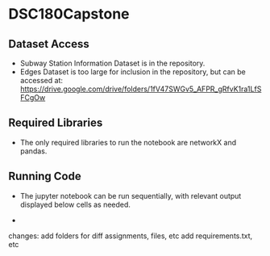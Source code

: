 # DSC180Capstone

## Dataset Access  
- Subway Station Information Dataset is in the repository.  
- Edges Dataset is too large for inclusion in the repository, but can be accessed at: https://drive.google.com/drive/folders/1fV47SWGv5_AFPR_gRfvK1ra1LfSFCgOw  
## Required Libraries  
- The only required libraries to run the notebook are networkX and pandas.
## Running Code  
- The jupyter notebook can be run sequentially, with relevant output displayed below cells as needed.

- 
changes: add folders for diff assignments, files, etc
add requirements.txt, etc
